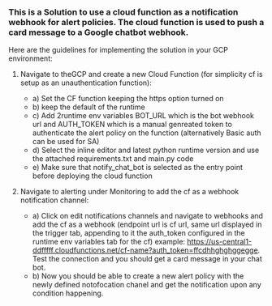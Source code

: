 ### This is a Solution to use a cloud function as a notification webhook  for alert policies. The cloud function is used to push a card message to a Google chatbot webhook.

Here are the guidelines for implementing the solution in your GCP environment:

1. Navigate to theGCP and create a new Cloud Function (for simplicity cf is setup as an unauthentication function):
    - a) Set the CF function keeping the https option turned on
    - b) keep the default of the runtime
    - c) Add 2runtime env  variables BOT_URL which is the bot webhook url and AUTH_TOKEN which is a manual genreated token to authenticate the alert policy on the function (alternatively Basic auth can be used for SA)
    - d) Select the inline editor and latest python runtime version and use the attached requirements.txt and main.py code
    - e) Make sure that notify_chat_bot is selected as the entry point before deploying the cloud function

2. Navigate to alerting under Monitoring to add the cf as a webhook notification channel:
    - a) Click on edit notifications channels and navigate to webhooks and add the cf as a webhook (endpoint url is cf url, same url displayed in the trigger tab, appending to it the auth_token configured in the runtime env variables tab for the cf) example: https://us-central1-ddfffff.cloudfunctions.net/cf-name?auth_token=ffcdhhghghggegge.
        Test the connection and you should get a card message in your chat bot.
    - b) Now you should be able to create a new alert policy with the newly defined notofocation chanel and get the notification upon any condition happening.